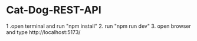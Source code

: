 # Cat-Dog-REST-API
1 .open terminal and run "npm install"
2. run "npm run dev"
3. open browser and type http://localhost:5173/
